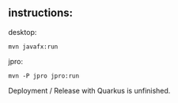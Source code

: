 ## instructions:

desktop:
```
mvn javafx:run
```

jpro:
```
mvn -P jpro jpro:run
```

Deployment / Release with Quarkus is unfinished.
